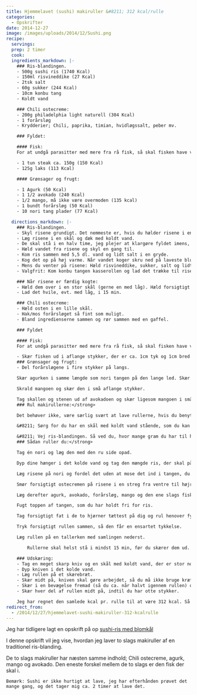 ```yaml
---
title: Hjemmelavet (sushi) makiruller &#8211; 312 kcal/rulle
categories:
  - Opskrifter
date: 2014-12-27
image: /images/uploads/2014/12/Sushi.png
recipe:
  servings:
  prep: 2 timer
  cook:
  ingredients_markdown: |-
    ### Ris-blandingen.
    - 500g sushi ris (1740 Kcal)
    - 150ml risvineddike (27 Kcal)
    - 2tsk salt
    - 60g sukker (244 Kcal)
    - 10cm konbu tang
    - Koldt vand

    ### Chili ostecreme:
    - 200g philadelphia light naturell (304 Kcal)
    - 1 forårsløg
    - Krydderier; Chili, paprika, timian, hvidløgssalt, peber mv.

    ### Fyldet:

    #### Fisk:
    For at undgå parasitter med mere fra rå fisk, så skal fisken have været dybt frossen i mindst et døgn før brug.

    - 1 tun steak ca. 150g (150 Kcal)
    - 125g laks (113 Kcal)

    #### Grønsager og frugt:

    - 1 Agurk (50 Kcal)
    - 1 1/2 avokado (240 Kcal)
    - 1/2 mango, må ikke være overmoden (135 kcal)
    - 1 bundt forårsløg (50 Kcal)
    - 10 nori tang plader (77 Kcal)

  directions_markdown: |-
    ### Ris-blandingen.
    - Skyl risene grundigt. Det nemmeste er, hvis du hælder risene i en stor si og skyller risene under rindende vand fra hanen. Skyl risene til vandet er klart.
    - Læg risene i en skål og dæk med koldt vand.
    - De skal stå i en halv time, jeg plejer at klargøre fyldet imens, se længere nede.
    - Hæld vandet fra risene og skyl en gang til.
    - Kom ris sammen med 5,5 dl. vand og lidt salt i en gryde.
    - Kog det op på høj varme. Når vandet koger skru ned på laveste blus og lad det stå i 20 min. Løft ikke låget imens de koger.
    - Mens du venter på risene: Hæld risvineddike, sukker, salt og lidt peber i en kasserolle og lad det koge op og sluk det igen.
    - Valgfrit: Kom konbu tangen kasserollen og lad det trække til risene er færdige. Tag konbu tangen op igen og smid det ud.

    ### Når risene er færdig kogte:
    - Hæld dem over i en stor skål (gerne en med låg). Hæld forsigtigt risvineddikelagen over risene og vend, indtil lagen er fordelt godt og grundigt.
    - Lad det hvile, evt. med låg, i 15 min.

    ### Chili ostecreme:
    - Hæld osten i en lille skål.
    - Hak/mos forårsløget så fint som muligt.
    - Bland ingredienserne sammen og rør sammen med en gaffel.

    ### Fyldet

    #### Fisk:
    For at undgå parasitter med mere fra rå fisk, så skal fisken have været dybt frossen i mindst et døgn før brug.

    - Skær fisken ud i aflange stykker, der er ca. 1cm tyk og 1cm bred.
    ### Grønsager og frugt:
    - Del forårsløgene i fire stykker på langs.

    Skær agurken i samme længde som nori tangen på den lange led. Skær den på langs i fire, fjern kernerne og skær så hver 1/4 i tre dele på langs.

    Skrald mangoen og skær den i små aflange stykker.

    Tag skallen og stenen ud af avokadoen og skær ligesom mangoen i små aflange stykker.
    ### Rul makirullerne:</strong>

    Det behøver ikke, være særlig svært at lave rullerne, hvis du benytter dig af disse små tricks:

    &#8211; Sørg for du har en skål med koldt vand stående, som du kan dyppe hænderne i. Dette gør at risene ikke klistre så meget til dine hænder.

    &#8211; Vej ris-blandingen. Så ved du, hvor mange gram du har til hver rulle.
    ### Sådan ruller du:</strong>

    Tag én nori og læg den med den ru side opad.

    Dyp dine hænger i det kolde vand og tag den mængde ris, der skal på én ruller med dine fugtige hænder.

    Læg risene på nori og fordel det uden at mose det ind i tangen, du skal lade 1-1,5 cm i toppen være fri for ris.

    Smør forsigtigt ostecremen på risene i en streg fra ventre til højre side.

    Læg derefter agurk, avokado, forårsløg, mango og den ene slags fisk på stregen af ostecreme.

    Fugt toppen af tangen, som du har holdt fri for ris.

    Tag forsigtigt fat i de to hjørner tættest på dig og rul henover fyldet, og rul mod toppen så den fugtede nori kommer på ydersiden.

    Tryk forsigtigt rullen sammen, så den får en ensartet tykkelse.

    Læg rullen på en tallerken med samlingen nederst.

        Rullerne skal helst stå i mindst 15 min, før du skærer dem ud.

    ### Udskæring:
    - Tag en meget skarp kniv og en skål med koldt vand, der er stor nok til knivæggen.
    - Dyp kniven i det kolde vand.
    - Læg rullen på et skærebræt.
    - Skær midt på, kniven skal gøre arbejdet, så du må ikke bruge kræfter på det.
    - Skær i en bevægelse fremad (så du ca. når halvt igennem rullen) og træk tilbage, så du er helt igennem.
    - Skær hver del af rullen midt på, indtil du har otte stykker.

    Jeg har regnet den samlede kcal pr. rulle til at være 312 kcal. Så må du selv vurdere, hvor sundt du synes det er 😉
redirect_from:
  - /2014/12/27/hjemmelavet-sushi-makiruller-312-kcalrulle
---
```


Jeg har tidligere lagt en opskrift på op [sushi-ris med blomkål](/opskrifter/aftensmad/2013/09/21/sushi-ris-med-blomkal/)

I denne opskrift vil jeg vise, hvordan jeg laver to slags makiruller af en traditionel ris-blanding.

De to slags makiruller har næsten samme indhold; Chili ostecreme, agurk, mango og avokado. Den eneste forskel mellem de to slags er den fisk der skal i.

    Bemærk: Sushi er ikke hurtigt at lave, jeg har efterhånden prøvet det mange gang, og det tager mig ca. 2 timer at lave det.
